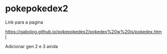 # pokepokedex2


Link para a pagina

https://gabolog.github.io/pokepokedex2/pokedex%20w%20js/pokedex.html

Adicionar gen 2 e 3 ainda

